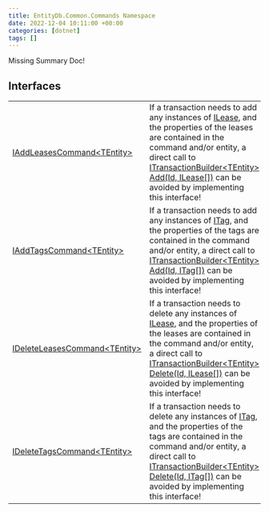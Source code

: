 ```yaml
---
title: EntityDb.Common.Commands Namespace
date: 2022-12-04 10:11:00 +00:00
categories: [dotnet]
tags: []
---
```


Missing Summary Doc!
## Interfaces
<table><tr><td><!--/posts/dotnet-entitydb-common-commands-iaddleasescommand`1--><a href='#'>IAddLeasesCommand&lt;TEntity&gt;</a></td><td>
If a transaction needs to add any instances of <!--/posts/dotnet-entitydb-abstractions-leases-ilease--><a href='#'>ILease</a>, and the properties of the leases
are contained in the command and/or entity, a direct call to
<!--/posts/dotnet-entitydb-abstractions-transactions-builders-itransactionbuilder`1-add--><a href='#'>ITransactionBuilder&lt;TEntity&gt; Add(Id, ILease[])</a>
can be avoided by implementing this interface!
</td></tr><tr><td><!--/posts/dotnet-entitydb-common-commands-iaddtagscommand`1--><a href='#'>IAddTagsCommand&lt;TEntity&gt;</a></td><td>
If a transaction needs to add any instances of <!--/posts/dotnet-entitydb-abstractions-tags-itag--><a href='#'>ITag</a>, and the properties of the tags
are contained in the command and/or entity, a direct call to
<!--/posts/dotnet-entitydb-abstractions-transactions-builders-itransactionbuilder`1-add--><a href='#'>ITransactionBuilder&lt;TEntity&gt; Add(Id, ITag[])</a>
can be avoided by implementing this interface!
</td></tr><tr><td><!--/posts/dotnet-entitydb-common-commands-ideleteleasescommand`1--><a href='#'>IDeleteLeasesCommand&lt;TEntity&gt;</a></td><td>
If a transaction needs to delete any instances of <!--/posts/dotnet-entitydb-abstractions-leases-ilease--><a href='#'>ILease</a>, and the properties of the leases
are contained in the command and/or entity, a direct call to
<!--/posts/dotnet-entitydb-abstractions-transactions-builders-itransactionbuilder`1-delete--><a href='#'>ITransactionBuilder&lt;TEntity&gt; Delete(Id, ILease[])</a>
can be avoided by implementing this interface!
</td></tr><tr><td><!--/posts/dotnet-entitydb-common-commands-ideletetagscommand`1--><a href='#'>IDeleteTagsCommand&lt;TEntity&gt;</a></td><td>
If a transaction needs to delete any instances of <!--/posts/dotnet-entitydb-abstractions-tags-itag--><a href='#'>ITag</a>, and the properties of the tags
are contained in the command and/or entity, a direct call to
<!--/posts/dotnet-entitydb-abstractions-transactions-builders-itransactionbuilder`1-delete--><a href='#'>ITransactionBuilder&lt;TEntity&gt; Delete(Id, ITag[])</a>
can be avoided by implementing this interface!
</td></tr></table>
